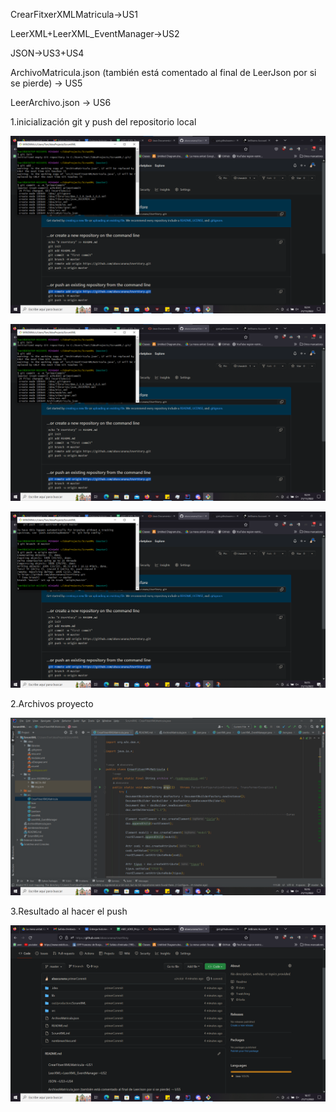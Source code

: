 CrearFitxerXMLMatricula→US1

LeerXML+LeerXML_EventManager→US2

JSON→US3+US4

ArchivoMatricula.json (también está comentado al final de LeerJson por si se pierde) → US5

LeerArchivo.json → US6

1.inicialización git y push del repositorio local

![](images/image1.png)

![](images/image1.png)

![](images/image3.png)

2.Archivos proyecto

![](images/image4.png)

3.Resultado al hacer el push

![](images/image2.png)